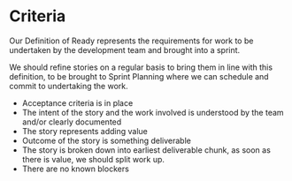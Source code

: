 # Criteria

Our Definition of Ready represents the requirements for work to be undertaken by the development team and brought into a sprint.

We should refine stories on a regular basis to bring them in line with this definition, to be brought to Sprint Planning where we can schedule and commit to undertaking the work.

- Acceptance criteria is in place
- The intent of the story and the work involved is understood by the team and/or clearly documented
- The story represents adding value
- Outcome of the story is something deliverable
- The story is broken down into earliest deliverable chunk, as soon as there is value, we should split work up.
- There are no known blockers
